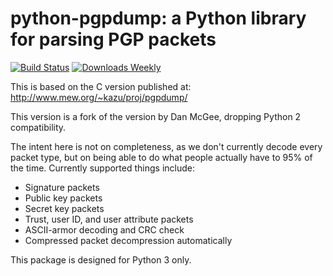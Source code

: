 # python-pgpdump: a Python library for parsing PGP packets

[![Build Status](https://travis-ci.org/SkierPGP/python-pgpdump.svg?branch=master)](https://travis-ci.org/SkierPGP/python-pgpdump)
[![Downloads Weekly](https://img.shields.io/pypi/dw/pgpdump3)](https://img.shields.io/pypi/dw/pgpdump3)


This is based on the C version published at:
http://www.mew.org/~kazu/proj/pgpdump/

This version is a fork of the version by Dan McGee, dropping Python 2 compatibility.

The intent here is not on completeness, as we don't currently decode every
packet type, but on being able to do what people actually have to 95% of the
time. Currently supported things include:

* Signature packets
* Public key packets
* Secret key packets
* Trust, user ID, and user attribute packets
* ASCII-armor decoding and CRC check
* Compressed packet decompression automatically

This package is designed for Python 3 only. 
